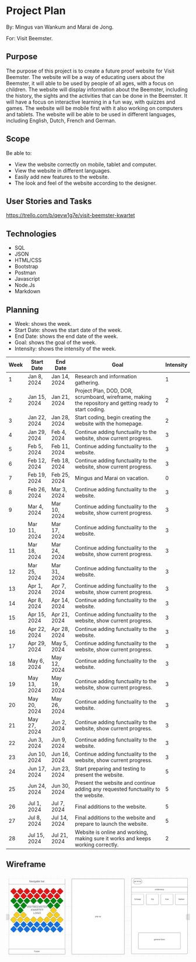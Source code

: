 # Project Plan 

By: Mingus van Wankum and Marai de Jong.

For: Visit Beemster.

## Purpose

The purpose of this project is to create a future proof website for Visit Beemster. The website will be a way of educating users about the Beemster, it will able to be used by people of all ages, with a focus on children. The website will display information about the Beemster, including the history, the sights and the activities that can be done in the Beemster. It will have a focus on interactive learning in a fun way, with quizzes and games. The website will be mobile first with it also working on computers and tablets. The website will be able to be used in different languages, including English, Dutch, French and German.

## Scope

Be able to:
- View the website correctly on mobile, tablet and computer.
- View the website in different languages.
- Easily add new features to the website.
- The look and feel of the website according to the designer.



## User Stories and Tasks

https://trello.com/b/qevw1g7e/visit-beemster-kwartet

## Technologies

- SQL
- JSON
- HTML/CSS
- Bootstrap
- Postman
- Javascript
- Node.Js
- Markdown

## Planning

- Week: shows the week.
- Start Date: shows the start date of the week.
- End Date: shows the end date of the week.
- Goal: shows the goal of the week.
- Intensity: shows the intensity of the week.

| Week | Start Date    | End Date      | Goal                                                              | Intensity            |
|------|---------------|---------------|-------------------------------------------------------------------|----------------------|
| 1    | Jan 8, 2024   | Jan 14, 2024  |Research and information gathering.                                |         1            |
| 2    | Jan 15, 2024  | Jan 21, 2024  |Project Plan, DOD, DOR, scrumboard, wireframe, making the repository and getting ready to start coding.                                                                                                    |         2            |
| 3    | Jan 22, 2024  | Jan 28, 2024  |Start coding, begin creating the website with the homepage.        |         2            |
| 4    | Jan 29, 2024  | Feb 4, 2024   |Continue adding functuality to the website, show current progress. |         3            |
| 5    | Feb 5, 2024   | Feb 11, 2024  |Continue adding functuality to the website.                        |         3            |
| 6    | Feb 12, 2024  | Feb 18, 2024  |Continue adding functuality to the website, show current progress. |         3            |
| 7    | Feb 19, 2024  | Feb 25, 2024  |Mingus and Marai on vacation.                                      |         0            |
| 8    | Feb 26, 2024  | Mar 3, 2024   |Continue adding functuality to the website.                        |         3            |
| 9    | Mar 4, 2024   | Mar 10, 2024  |Continue adding functuality to the website, show current progress. |         3            |
| 10   | Mar 11, 2024  | Mar 17, 2024  |Continue adding functuality to the website.                        |         3            |
| 11   | Mar 18, 2024  | Mar 24, 2024  |Continue adding functuality to the website, show current progress. |         3            |
| 12   | Mar 25, 2024  | Mar 31, 2024  |Continue adding functuality to the website.                        |         3            |
| 13   | Apr 1, 2024   | Apr 7, 2024   |Continue adding functuality to the website, show current progress. |         3            |
| 14   | Apr 8, 2024   | Apr 14, 2024  |Continue adding functuality to the website.                        |         3            |
| 15   | Apr 15, 2024  | Apr 21, 2024  |Continue adding functuality to the website, show current progress. |         3            |
| 16   | Apr 22, 2024  | Apr 28, 2024  |Continue adding functuality to the website.                        |         3            |
| 17   | Apr 29, 2024  | May 5, 2024   |Continue adding functuality to the website, show current progress. |         3            |
| 18   | May 6, 2024   | May 12, 2024  |Continue adding functuality to the website.                        |         3            |
| 19   | May 13, 2024  | May 19, 2024  |Continue adding functuality to the website, show current progress. |         3            |
| 20   | May 20, 2024  | May 26, 2024  |Continue adding functuality to the website.                        |         3            |
| 21   | May 27, 2024  | Jun 2, 2024   |Continue adding functuality to the website, show current progress. |         3            |
| 22   | Jun 3, 2024   | Jun 9, 2024   |Continue adding functuality to the website.                        |         3            |
| 23   | Jun 10, 2024  | Jun 16, 2024  |Continue adding functuality to the website, show current progress. |         3            |
| 24   | Jun 17, 2024  | Jun 23, 2024  |Start preparing and testing to present the website.                |         5            |
| 25   | Jun 24, 2024  | Jun 30, 2024  |Present the website and continue adding any requested functuality to the website.                                                                                                   |         5            |
| 26   | Jul 1, 2024   | Jul 7, 2024   |Final additions to the website.                                    |         5            |
| 27   | Jul 8, 2024   | Jul 14, 2024  |Final additions to the website and prepare to launch the website.  |         5            |
| 28   | Jul 15, 2024  | Jul 21, 2024  |Website is online and working, making sure it works and keeps working correctly.                                                                                                 |         2            |


## Wireframe

![Wireframe](/assets/wireframe.png)

